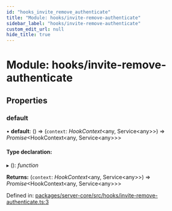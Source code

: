```yaml
---
id: "hooks_invite_remove_authenticate"
title: "Module: hooks/invite-remove-authenticate"
sidebar_label: "hooks/invite-remove-authenticate"
custom_edit_url: null
hide_title: true
---
```


# Module: hooks/invite-remove-authenticate

## Properties

### default

• **default**: () => (`context`: *HookContext*<any, Service<any\>\>) => *Promise*<HookContext<any, Service<any\>\>\>

#### Type declaration:

▸ (): *function*

**Returns:** (`context`: *HookContext*<any, Service<any\>\>) => *Promise*<HookContext<any, Service<any\>\>\>

Defined in: [packages/server-core/src/hooks/invite-remove-authenticate.ts:3](https://github.com/xr3ngine/xr3ngine/blob/673ad6a5f/packages/server-core/src/hooks/invite-remove-authenticate.ts#L3)
